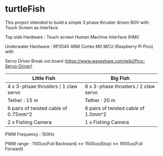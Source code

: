 # turtleFish
This project intended to build a simple 3 phase thruster driven ROV with Touch Screen as interface.

Top side Hardware : Touch screen Human Machine Interface (HMI)

Underwater Hardware : RP2040 ARM Cortex M0 MCU (Raspberry Pi Pico) with

Servo Driver Break out board (https://www.waveshare.com/wiki/Pico-Servo-Driver)

|Little Fish|Big Fish|
|---|---|
|4 x 3-phsae thrusters / 1 claw servo|6 x 3-phase thrusters / 2 claw servo|
|Tether : 15 m|Tether : 20 m|
|6 pairs of twisted cable of 0.75mm^2|6 pairs of twisted cable of 1.0mm^2| 
|2 x Fishing Camera|1 x Fishing Camera|

PWM Frequency : 100Hz

PWM range : 1100us(Full Backward) <-> 1500us(Stop) <-> 1900us(Full Forward)
